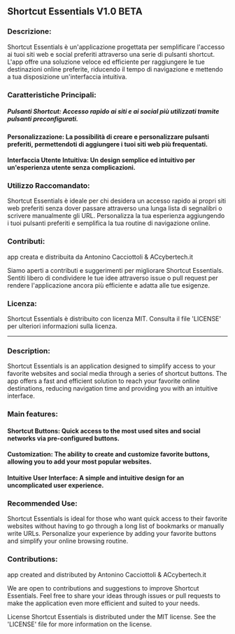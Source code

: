 ## Shortcut Essentials V1.0 BETA
### Descrizione:
Shortcut Essentials è un'applicazione progettata per semplificare l'accesso ai tuoi siti web e social preferiti attraverso una serie di pulsanti shortcut. L'app offre una soluzione veloce ed efficiente per raggiungere le tue destinazioni online preferite, riducendo il tempo di navigazione e mettendo a tua disposizione un'interfaccia intuitiva.

### Caratteristiche Principali:
##### Pulsanti Shortcut: Accesso rapido ai siti e ai social più utilizzati tramite pulsanti preconfigurati.

#### Personalizzazione: La possibilità di creare e personalizzare pulsanti preferiti, permettendoti di aggiungere i tuoi siti web più frequentati.

#### Interfaccia Utente Intuitiva: Un design semplice ed intuitivo per un'esperienza utente senza complicazioni.

### Utilizzo Raccomandato:
Shortcut Essentials è ideale per chi desidera un accesso rapido ai propri siti web preferiti senza dover passare attraverso una lunga lista di segnalibri o scrivere manualmente gli URL. Personalizza la tua esperienza aggiungendo i tuoi pulsanti preferiti e semplifica la tua routine di navigazione online.

### Contributi:
app creata e distribuita da Antonino Cacciottoli & ACcybertech.it

Siamo aperti a contributi e suggerimenti per migliorare Shortcut Essentials. Sentiti libero di condividere le tue idee attraverso issue o pull request per rendere l'applicazione ancora più efficiente e adatta alle tue esigenze.

### Licenza:
Shortcut Essentials è distribuito con licenza MIT. Consulta il file 'LICENSE' per ulteriori informazioni sulla licenza.

-------------------------------------------------------------------------------------------------

### Description:
Shortcut Essentials is an application designed to simplify access to your favorite websites and social media through a series of shortcut buttons. The app offers a fast and efficient solution to reach your favorite online destinations, reducing navigation time and providing you with an intuitive interface.

### Main features:
#### Shortcut Buttons: Quick access to the most used sites and social networks via pre-configured buttons.

#### Customization: The ability to create and customize favorite buttons, allowing you to add your most popular websites.

#### Intuitive User Interface: A simple and intuitive design for an uncomplicated user experience.

### Recommended Use:
Shortcut Essentials is ideal for those who want quick access to their favorite websites without having to go through a long list of bookmarks or manually write URLs. Personalize your experience by adding your favorite buttons and simplify your online browsing routine.

### Contributions:
app created and distributed by Antonino Cacciottoli & ACcybertech.it 

We are open to contributions and suggestions to improve Shortcut Essentials. Feel free to share your ideas through issues or pull requests to make the application even more efficient and suited to your needs.

License
Shortcut Essentials is distributed under the MIT license. See the 'LICENSE' file for more information on the license.
